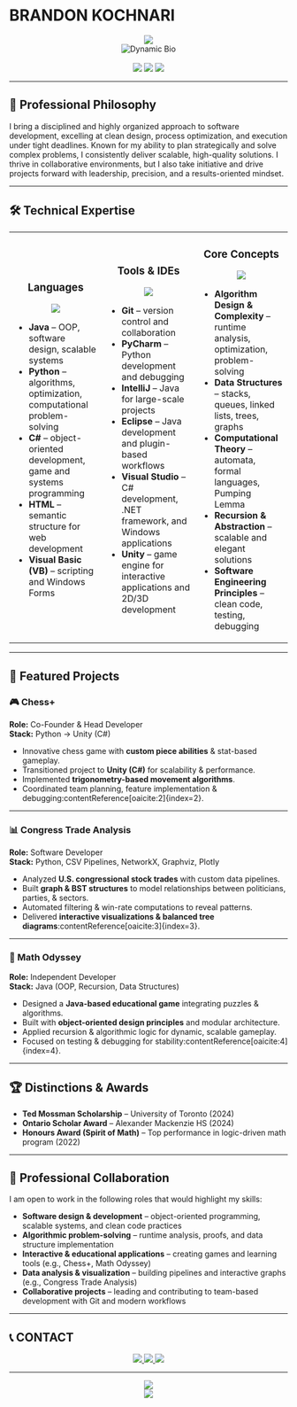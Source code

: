 # BRANDON KOCHNARI
<div align="center">
  <img src="https://capsule-render.vercel.app/api?type=waving&color=gradient&customColorList=18,19,20&height=300&section=header&text=SOFTWARE%20ENGINEER&fontSize=50&fontColor=fff&animation=fadeIn&fontAlignY=38&desc=Exploring%20Computation%20Through%20Design%20and%20Logic&descSize=20&descAlignY=65"/>
</div>


<div align="center">
  <img src="https://readme-typing-svg.herokuapp.com?font=Fira+Code&size=26&pause=1000&color=4AF0FF&background=0D111700&center=true&vCenter=true&width=1000&lines=Computer+Science+Specialist+@+University+of+Toronto;Software+Developer+|+Problem+Solver+|+Team+Leader;Passionate+About+Clean+Design+and+Algorithmic+Thinking" alt="Dynamic Bio"/>
</div>

<br>

<div align="center">
  <img src="https://custom-icon-badges.demolab.com/badge/University%20of%20Toronto-Computer%20Science%20Specialist-1434A4?style=for-the-badge&logo=wikiversity&logoColor=white&labelColor=00008B"/>
  <img src="https://custom-icon-badges.demolab.com/badge/Toronto-Canada-DC143C?style=for-the-badge&logo=location&logoColor=white&labelColor=8B0000"/>
  <img src="https://custom-icon-badges.demolab.com/badge/Open%20to%20Work-00D100?style=for-the-badge&logo=ntfy&logoColor=white&labelColor=00A300"/>

</div>


---

## 🚀 Professional Philosophy
I bring a disciplined and highly organized approach to software development, excelling at clean design, process optimization, and execution under tight deadlines. Known for my ability to plan strategically and solve complex problems, I consistently deliver scalable, high-quality solutions. I thrive in collaborative environments, but I also take initiative and drive projects forward with leadership, precision, and a results-oriented mindset.

---

## 🛠️ Technical Expertise

<table align="center" width="100%">
<tr>
<td align="center" width="33%">

### Languages
<div align="center">
<img src="https://skillicons.dev/icons?i=java,python,cs,html&theme=dark&perline=3"/>
</div>

<div align="left">

- **Java** – OOP, software design, scalable systems
- **Python** – algorithms, optimization, computational problem-solving
- **C#** – object-oriented development, game and systems programming
- **HTML** – semantic structure for web development
- **Visual Basic (VB)** – scripting and Windows Forms  

</td>
<td align="center" width="33%">

### Tools & IDEs
<div align="center">
<img src="https://skillicons.dev/icons?i=git,pycharm,idea,eclipse,visualstudio,unity&theme=dark&perline=3"/>
</div>

<div align="left">

- **Git** – version control and collaboration  
- **PyCharm** – Python development and debugging  
- **IntelliJ** – Java for large-scale projects  
- **Eclipse** – Java development and plugin-based workflows  
- **Visual Studio** – C# development, .NET framework, and Windows applications  
- **Unity** – game engine for interactive applications and 2D/3D development  

</td>
<td align="center" width="33%">

### Core Concepts
<div align="center">
<img src="https://skillicons.dev/icons?i=regex,linux&theme=dark&perline=3"/>
</div>

<div align="left">

- **Algorithm Design & Complexity** – runtime analysis, optimization, problem-solving  
- **Data Structures** – stacks, queues, linked lists, trees, graphs  
- **Computational Theory** – automata, formal languages, Pumping Lemma  
- **Recursion & Abstraction** – scalable and elegant solutions  
- **Software Engineering Principles** – clean code, testing, debugging 

</td>
</tr>
</table>

---

## 🌟 Featured Projects

### 🎮 Chess+  
**Role:** Co-Founder & Head Developer  
**Stack:** Python → Unity (C#)  
- Innovative chess game with **custom piece abilities** & stat-based gameplay.  
- Transitioned project to **Unity (C#)** for scalability & performance.  
- Implemented **trigonometry-based movement algorithms**.  
- Coordinated team planning, feature implementation & debugging:contentReference[oaicite:2]{index=2}.  

---

### 📊 Congress Trade Analysis  
**Role:** Software Developer  
**Stack:** Python, CSV Pipelines, NetworkX, Graphviz, Plotly  
- Analyzed **U.S. congressional stock trades** with custom data pipelines.  
- Built **graph & BST structures** to model relationships between politicians, parties, & sectors.  
- Automated filtering & win-rate computations to reveal patterns.  
- Delivered **interactive visualizations & balanced tree diagrams**:contentReference[oaicite:3]{index=3}.  

---

### 🧩 Math Odyssey  
**Role:** Independent Developer  
**Stack:** Java (OOP, Recursion, Data Structures)  
- Designed a **Java-based educational game** integrating puzzles & algorithms.  
- Built with **object-oriented design principles** and modular architecture.  
- Applied recursion & algorithmic logic for dynamic, scalable gameplay.  
- Focused on testing & debugging for stability:contentReference[oaicite:4]{index=4}.  

---

## 🏆 Distinctions & Awards
- **Ted Mossman Scholarship** – University of Toronto (2024)
- **Ontario Scholar Award** – Alexander Mackenzie HS (2024)
- **Honours Award (Spirit of Math)** – Top performance in logic-driven math program (2022)

---

## 🤝 Professional Collaboration
I am open to work in the following roles that would highlight my skills:
- **Software design & development** – object-oriented programming, scalable systems, and clean code practices
- **Algorithmic problem-solving** – runtime analysis, proofs, and data structure implementation
- **Interactive & educational applications** – creating games and learning tools (e.g., Chess+, Math Odyssey)
- **Data analysis & visualization** – building pipelines and interactive graphs (e.g., Congress Trade Analysis)
- **Collaborative projects** – leading and contributing to team-based development with Git and modern workflows

---

## 📞 CONTACT

<div align="center">

  <!-- Contact Badges -->
  <!-- Contact Badges -->
<a href="https://www.linkedin.com/in/brandon-kochnari-44b05a252/">
  <img src="https://img.shields.io/badge/LinkedIn-Connect-0A66C2?style=for-the-badge&logo=linkedin&logoColor=white&labelColor=0A66C2"/>
<a href="mailto:brandon.kochnari@gmail.com">
  <img src="https://img.shields.io/badge/Email-Contact-C23A2B?style=for-the-badge&logo=gmail&logoColor=white&labelColor=C23A2B"/>
<a href="https://github.com/BrandonKochnari?tab=repositories">
  <img src="https://img.shields.io/badge/GitHub-Repositories-1B1F23?style=for-the-badge&logo=github&logoColor=white&labelColor=1B1F23"/>

---

<div align="center">
  <img src="https://komarev.com/ghpvc/?username=BrandonKochnari&color=00D9FF&style=for-the-badge&label=PROFILE+VISITORS"/>
</div>

<div align="center">
  <img src="https://capsule-render.vercel.app/api?type=waving&color=gradient&customColorList=0,2,6,10,20&height=120&section=footer"/>
</div>
